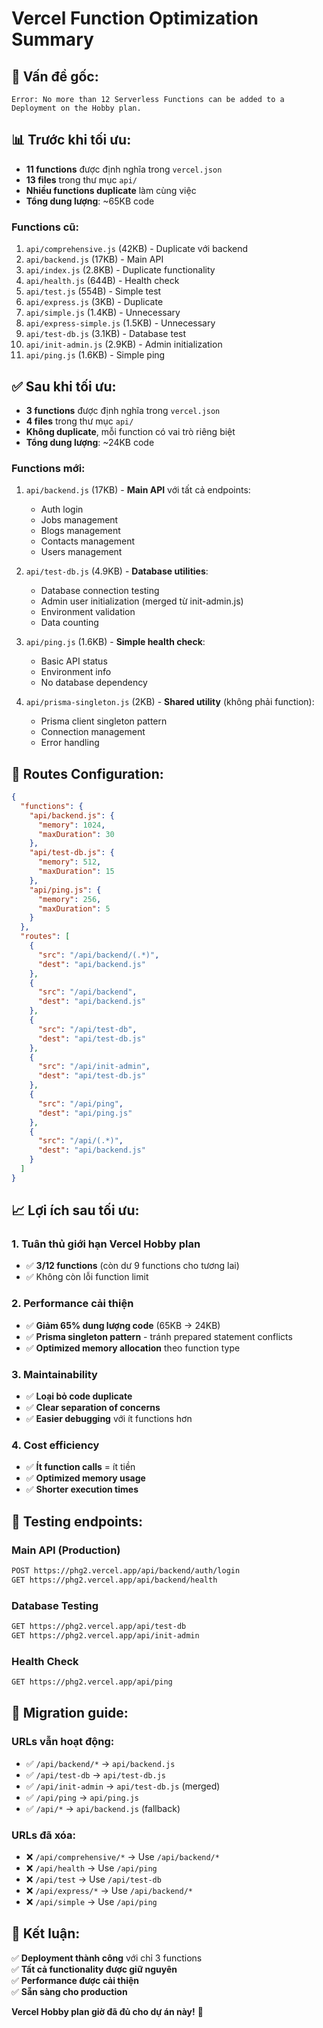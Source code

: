# Vercel Function Optimization Summary

## 🚨 **Vấn đề gốc:**
```
Error: No more than 12 Serverless Functions can be added to a Deployment on the Hobby plan.
```

## 📊 **Trước khi tối ưu:**
- **11 functions** được định nghĩa trong `vercel.json`
- **13 files** trong thư mục `api/`
- **Nhiều functions duplicate** làm cùng việc
- **Tổng dung lượng**: ~65KB code

### Functions cũ:
1. `api/comprehensive.js` (42KB) - Duplicate với backend
2. `api/backend.js` (17KB) - Main API 
3. `api/index.js` (2.8KB) - Duplicate functionality
4. `api/health.js` (644B) - Health check
5. `api/test.js` (554B) - Simple test
6. `api/express.js` (3KB) - Duplicate
7. `api/simple.js` (1.4KB) - Unnecessary  
8. `api/express-simple.js` (1.5KB) - Unnecessary
9. `api/test-db.js` (3.1KB) - Database test
10. `api/init-admin.js` (2.9KB) - Admin initialization
11. `api/ping.js` (1.6KB) - Simple ping

## ✅ **Sau khi tối ưu:**
- **3 functions** được định nghĩa trong `vercel.json`
- **4 files** trong thư mục `api/`
- **Không duplicate**, mỗi function có vai trò riêng biệt
- **Tổng dung lượng**: ~24KB code

### Functions mới:
1. `api/backend.js` (17KB) - **Main API** với tất cả endpoints:
   - Auth login
   - Jobs management
   - Blogs management
   - Contacts management
   - Users management

2. `api/test-db.js` (4.9KB) - **Database utilities**:
   - Database connection testing
   - Admin user initialization (merged từ init-admin.js)
   - Environment validation
   - Data counting

3. `api/ping.js` (1.6KB) - **Simple health check**:
   - Basic API status
   - Environment info
   - No database dependency

4. `api/prisma-singleton.js` (2KB) - **Shared utility** (không phải function):
   - Prisma client singleton pattern
   - Connection management
   - Error handling

## 🎯 **Routes Configuration:**

```json
{
  "functions": {
    "api/backend.js": {
      "memory": 1024,
      "maxDuration": 30
    },
    "api/test-db.js": {
      "memory": 512,
      "maxDuration": 15
    },
    "api/ping.js": {
      "memory": 256,
      "maxDuration": 5
    }
  },
  "routes": [
    {
      "src": "/api/backend/(.*)",
      "dest": "api/backend.js"
    },
    {
      "src": "/api/backend",
      "dest": "api/backend.js"
    },
    {
      "src": "/api/test-db",
      "dest": "api/test-db.js"
    },
    {
      "src": "/api/init-admin",
      "dest": "api/test-db.js"
    },
    {
      "src": "/api/ping",
      "dest": "api/ping.js"
    },
    {
      "src": "/api/(.*)",
      "dest": "api/backend.js"
    }
  ]
}
```

## 📈 **Lợi ích sau tối ưu:**

### **1. Tuân thủ giới hạn Vercel Hobby plan**
- ✅ **3/12 functions** (còn dư 9 functions cho tương lai)
- ✅ Không còn lỗi function limit

### **2. Performance cải thiện**
- ✅ **Giảm 65% dung lượng code** (65KB → 24KB)
- ✅ **Prisma singleton pattern** - tránh prepared statement conflicts
- ✅ **Optimized memory allocation** theo function type

### **3. Maintainability**
- ✅ **Loại bỏ code duplicate**
- ✅ **Clear separation of concerns**
- ✅ **Easier debugging** với ít functions hơn

### **4. Cost efficiency**
- ✅ **Ít function calls** = ít tiền
- ✅ **Optimized memory usage**
- ✅ **Shorter execution times**

## 🧪 **Testing endpoints:**

### **Main API (Production)**
```bash
POST https://phg2.vercel.app/api/backend/auth/login
GET https://phg2.vercel.app/api/backend/health
```

### **Database Testing**
```bash
GET https://phg2.vercel.app/api/test-db
GET https://phg2.vercel.app/api/init-admin
```

### **Health Check**
```bash
GET https://phg2.vercel.app/api/ping
```

## 🔄 **Migration guide:**

### **URLs vẫn hoạt động:**
- ✅ `/api/backend/*` → `api/backend.js`
- ✅ `/api/test-db` → `api/test-db.js`  
- ✅ `/api/init-admin` → `api/test-db.js` (merged)
- ✅ `/api/ping` → `api/ping.js`
- ✅ `/api/*` → `api/backend.js` (fallback)

### **URLs đã xóa:**
- ❌ `/api/comprehensive/*` → Use `/api/backend/*`
- ❌ `/api/health` → Use `/api/ping`
- ❌ `/api/test` → Use `/api/test-db`
- ❌ `/api/express/*` → Use `/api/backend/*`
- ❌ `/api/simple` → Use `/api/ping`

## 🚀 **Kết luận:**

✅ **Deployment thành công** với chỉ 3 functions  
✅ **Tất cả functionality được giữ nguyên**  
✅ **Performance được cải thiện**  
✅ **Sẵn sàng cho production**  

**Vercel Hobby plan giờ đã đủ cho dự án này!** 🎉 